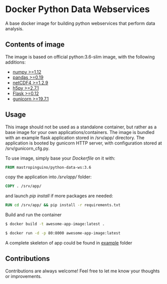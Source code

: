 # Docker Python Data Webservices
A base docker image for building python webservices that perform data analysis.

## Contents of image
The image is based on official python:3.6-slim image, with the following additions:

* [numpy >=1.12](http://www.numpy.org/)
* [pandas >=0.19](http://pandas.pydata.org/)
* [netCDF4 >=1.2.9](http://unidata.github.io/netcdf4-python/)
* [h5py >=2.7.1](http://www.h5py.org/)
* [Flask >=0.12](http://flask.pocoo.org/)
* [gunicorn >=19.7.1](http://gunicorn.org/)

## Usage
This image should not be used as a standalone container, but rather as a base image for your own applications/containers.
The image is bundled with an example flask application stored in /srv/app/ directory.
The application is booted by gunicorn HTTP server, with configuration stored at /srv/gunicorn_cfg.py.

To use image, simply base your _Dockerfile_ on it with:

```Dockerfile
FROM mastropinguino/python-data-ws:3.6
```

copy the application into _/srv/app/_ folder:

```Dockerfile
COPY . /srv/app/
```

and launch _pip install_ if more packages are needed:

```Dockerfile
RUN cd /srv/app/ && pip install -r requirements.txt
```

Build and run the container

```bash
$ docker build -t awesome-app-image:latest .

$ docker run -d -p 80:8000 awesome-app-image:latest
```

A complete skeleton of app could be found in [example](./example/helloworld) folder

## Contributions

Contributions are always welcome!
Feel free to let me know your thoughts or improvements.
